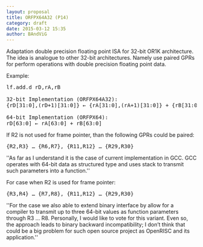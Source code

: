 ```yaml
---
layout: proposal
title: ORFPX64A32 (P14)
category: draft
date: 2015-03-12 15:35
author: BAndViG
---
```

Adaptation double precision floating point ISA for 32-bit OR1K architecture.
The idea is analogue to other 32-bit architectures. Namely use paired GPRs for perform operations with double precision floating point data.

Example:
<pre>
lf.add.d rD,rA,rB

32-bit Implementation (ORFPX64A32):
{rD[31:0],(rD+1)[31:0]} ← {rA[31:0],(rA+1)[31:0]} + {rB[31:0],(rB+1)[31:0]}

64-bit Implementation (ORFPX64):
rD[63:0] ← rA[63:0] + rB[63:0]
</pre>


If R2 is not used for frame pointer, than the following GPRs could be paired:
<pre>
{R2,R3} … {R6,R7}, {R11,R12} … {R29,R30}
</pre>
''As far as I understand it is the case of current implementation in GCC. GCC operates with 64-bit data as structured type and uses stack to transmit such parameters into a function.''


For case when R2 is used for frame pointer:
<pre>
{R3,R4} … {R7,R8}, {R11,R12} … {R29,R30}
</pre>
''For the case we also able to extend binary interface by allow for a compiler to transmit up to three 64-bit values as function parameters through R3 … R8. Personally, I would like to vote for this variant. Even so, the approach leads to binary backward incompatibility; I don’t think that could be a big problem for such open source project as OpenRISC and its application.''

